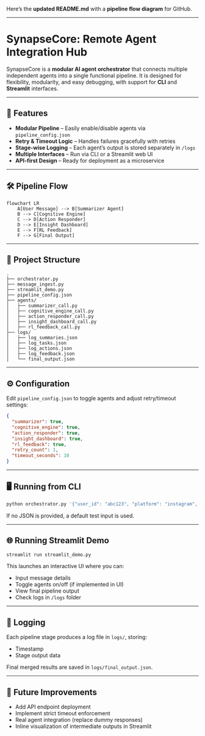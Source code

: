 Here’s the **updated README.md** with a **pipeline flow diagram** for GitHub.

---

# SynapseCore: Remote Agent Integration Hub

SynapseCore is a **modular AI agent orchestrator** that connects multiple independent agents into a single functional pipeline.
It is designed for flexibility, modularity, and easy debugging, with support for **CLI** and **Streamlit** interfaces.

---

## 🚀 Features

* **Modular Pipeline** – Easily enable/disable agents via `pipeline_config.json`
* **Retry & Timeout Logic** – Handles failures gracefully with retries
* **Stage-wise Logging** – Each agent’s output is stored separately in `/logs`
* **Multiple Interfaces** – Run via CLI or a Streamlit web UI
* **API-first Design** – Ready for deployment as a microservice

---

## 🛠 Pipeline Flow

```mermaid
flowchart LR
    A[User Message] --> B[Summarizer Agent]
    B --> C[Cognitive Engine]
    C --> D[Action Responder]
    D --> E[Insight Dashboard]
    E --> F[RL Feedback]
    F --> G[Final Output]
```

---

## 📂 Project Structure

```
.
├── orchestrator.py
├── message_ingest.py
├── streamlit_demo.py
├── pipeline_config.json
├── agents/
│   ├── summarizer_call.py
│   ├── cognitive_engine_call.py
│   ├── action_responder_call.py
│   ├── insight_dashboard_call.py
│   ├── rl_feedback_call.py
├── logs/
│   ├── log_summaries.json
│   ├── log_tasks.json
│   ├── log_actions.json
│   ├── log_feedback.json
│   └── final_output.json
```

---

## ⚙️ Configuration

Edit `pipeline_config.json` to toggle agents and adjust retry/timeout settings:

```json
{
  "summarizer": true,
  "cognitive_engine": true,
  "action_responder": true,
  "insight_dashboard": true,
  "rl_feedback": true,
  "retry_count": 1,
  "timeout_seconds": 10
}
```

---

## 🖥 Running from CLI

```bash
python orchestrator.py '{"user_id": "abc123", "platform": "instagram", "message_text": "Did you finalize the pitch deck?", "timestamp": "2025-08-05T13:00:00Z"}'
```

If no JSON is provided, a default test input is used.

---

## 🌐 Running Streamlit Demo

```bash
streamlit run streamlit_demo.py
```

This launches an interactive UI where you can:

* Input message details
* Toggle agents on/off (if implemented in UI)
* View final pipeline output
* Check logs in `/logs` folder

---

## 📝 Logging

Each pipeline stage produces a log file in `logs/`, storing:

* Timestamp
* Stage output data

Final merged results are saved in `logs/final_output.json`.

---

## 🔮 Future Improvements

* Add API endpoint deployment
* Implement strict timeout enforcement
* Real agent integration (replace dummy responses)
* Inline visualization of intermediate outputs in Streamlit

